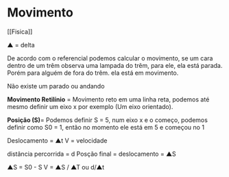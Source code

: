 # Movimento
[[Fisica]]

▲ = delta   

De acordo com o referencial podemos calcular o movimento, se um cara dentro de um trêm observa uma lampada do trêm, para ele, ela está parada. Porém para alguém de fora do trêm. ela está em movimento.

Não existe um parado ou andando 

**Movimento Retilínio** = Movimento reto em uma linha reta, podemos até mesmo definir um eixo x por exemplo (Um eixo orientado).

**Posição (S)**= Podemos definir S = 5, num eixo x e o começo, podemos definir como S0 = 1, então no momento ele está em 5 e começou no 1

Deslocamento = ▲t 
V = velocidade

distância percorrida = d
Posção final = deslocamento = ▲S

▲S = S0 - S
V = ▲S / ▲T ou d/▲t 
